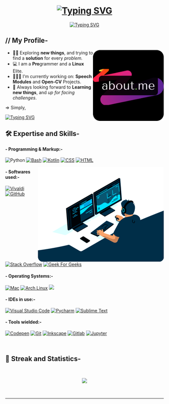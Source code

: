 <h1 align="center">
 <a href="https://git.io/typing-svg"><img src="https://readme-typing-svg.demolab.com?font=Smooch&size=50&duration=2000&pause=1000&color=FFFFFF&center=true&repeat=false&random=false&width=500&height=100&lines=Hey+there%2C+Welcome" alt="Typing SVG" /></a>
</h1>
<p align="center">
<a href="https://git.io/typing-svg"><img src="https://readme-typing-svg.demolab.com?font=Noto+Sans&weight=325&duration=3500&pause=1250&color=00FF00&center=true&vCenter=true&random=false&width=500&height=75&lines=This+is+Xenometon;You+just+arrived+at+my+Github+profile;Abode+of+some+advanced+coding+projects...;Check+out+repositories+for+more+ideas!" alt="Typing SVG" /></a>
</p>


##  // **My Profile-**

<img align="right" alt="Coding" width="225" src="https://raw.githubusercontent.com/Xenometon/Config-Files/main/About-me.png">

- :technologist: Exploring **new things**, and trying to find a **solution** for every _problem._ 
- :computer: I am a **Pro**grammer and a **Linux** Elite. 
- 🧑🏻‍🎓 I’m currently working on: **Speech Modules** and **Open-CV** Projects. 
- 🦾 Always looking forward to  **Learning new things**, and _up for facing challenges_. 
<p align="left">
⇒ Simply,
</p>
<p align ="left">
<a href="https://git.io/typing-svg"><img src="https://readme-typing-svg.demolab.com?font=Noto+Serif&weight=325&size=25&duration=3500&pause=1250&color=00FFFF&vCenter=true&random=false&width=500&height=65&lines=A+student...;Technophile;Software+Analyst;Computer+Science+Enthusiast." alt="Typing SVG" /></a>
</p>

## 🛠️ Expertise and Skills-

#### - Programming & Markup:-
 <p align="left"> 
    <img alt="Python" src="https://img.shields.io/badge/Python%20-%2314354C.svg?style=metallic&logo=python&logoColor=white">
  </a>
    <a href="https://github.com/search?q=user%3ADenverCoder1+language%3Abash"><img alt="Bash" src="https://img.shields.io/badge/Bash-121011.svg?logo=gnu-bash&logoColor=white"></a>
    <a href="https://github.com/search?q=user%3ADenverCoder1+language%3Akotlin"><img alt="Kotlin" src="https://img.shields.io/badge/Kotlin-800080.svg?logo=Kotlin&logoColor=white"></a>
    <a href="https://github.com/search?q=user%3ADenverCoder1+language%3Acss"><img alt="CSS" src="https://img.shields.io/badge/CSS-1572B6.svg?logo=css3&logoColor=white"></a>
    <a href="https://github.com/search?q=user%3ADenverCoder1+language%3Ahtml"><img alt="HTML" src="https://img.shields.io/badge/HTML-E34F26.svg?logo=html5&logoColor=white"></a>
</p>

<img align="right" alt="Coding" width="400" src="https://raw.githubusercontent.com/Xenometon/Config-Files/main/Gif%20profile.gif">

 #### - Softwares used:-
 
<p align="left">
     <a href="#"><img alt="Vivaldi" src="https://img.shields.io/badge/Vivaldi-FF0000.svg?logo=vivaldi&logoColor=white"></a>
    <a href="#"><img alt="GitHub" src="https://img.shields.io/badge/github-%23181717.svg?style=metallic&logo=github&logoColor=white"></a>
    <a href="#"><img alt="Stack Overflow" src="https://img.shields.io/badge/-Stack%20Overflow-FE7A16?style=metallic&logo=stack-overflow&logoColor=white"></a>
    <a href="#"><img alt="Geek For Geeks" src="https://img.shields.io/badge/GeeksforGeeks-%230F9D58.svg?style=metallic&logo=geeksforgeeks&logoColor=white"></a>
</p>

#### - Operating Systems:-
 
<p align="left">
    <a href="#"><img alt="Mac" src="https://img.shields.io/badge/Mac-FFFFFF.svg?style=metallic&logo=Apple&logoColor=black"></a>
    <a href="#"><img alt="Arch Linux" src="https://img.shields.io/badge/Arch-1793D1.svg?logo=arch-linux&logoColor=white"></a>
    <a href="#"><img src="https://img.shields.io/badge/Zorin-0000FF?style=metallic&logo=zorin&logoColor=black"></a>
</p>

 #### - IDEs in use:-
 
<p align="left">
    <a href="#"><img alt="Visual Studio Code" src="https://img.shields.io/badge/Visual%20Studio%20Code-0078d7.svg?style=metallic&logo=visual-studio-code&logoColor=white"></a>
    <a href="#"><img alt="Pycharm" src="https://img.shields.io/badge/Pycharm-32CD32.svg?style=metallic&logo=pycharm&logoColor=white"></a>
    <a href="#"><img alt="Sublime Text" src="https://img.shields.io/badge/Sublime_Text-FFC800.svg?style=metallic&logo=sublimetext&logoColor=white"></a>
</p>

#### - Tools wielded:-

<p align="left">
  <a href="#"><img alt="Codepen" src="https://img.shields.io/badge/Codepen-000000.svg?logo=codepen&logoColor=white"></a>
  <a href="#"><img alt="Git" src="https://img.shields.io/badge/Git-F05033.svg?logo=git&logoColor=white"></a>
  <a href="#"><img alt="Inkscape" src="https://img.shields.io/badge/Inkscape-000000?logo=Inkscape&logoColor=white"></a>
  <a href="#"><img alt="Gitlab" src="https://img.shields.io/badge/Gitlab-00FFFF?logo=Gitlab&logoColor=white"></a>
  <a href="#"><img alt="Jupyter" src="https://img.shields.io/badge/Jupyter-F37626.svg?logo=Jupyter&logoColor=white"></a>
</p>

<br>

### <h2>💎 Streak and Statistics-</h2>

<br> 

<p align="center">
 <img height="180em" src="https://github-readme-stats.vercel.app/api?username=Xenometon&include_all_commits=true&rank_icon=github&count_private=true&show_icons=true&line_height=20&title_color=7A7ADB&icon_color=2234AE&text_color=D3D3D3&bg_color=0,000000,130F40"/></p> 

<br>

---------

<!---
Xenometon/Xenometon is a ✨ special ✨ repository because its `README.md` (this file) appears on your GitHub profile.
You can click the Preview link to take a look at your changes.
--->

